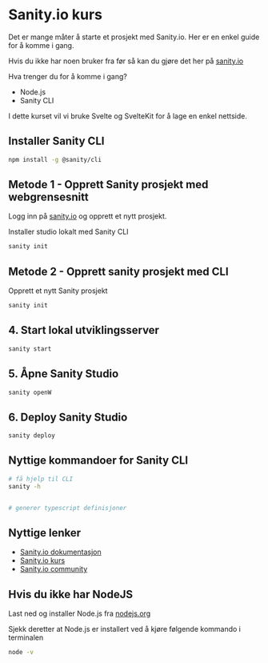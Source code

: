 # Sanity.io kurs

Det er mange måter å starte et prosjekt med Sanity.io. Her er en enkel guide for å komme i gang.

Hvis du ikke har noen bruker fra før så kan du gjøre det her på [sanity.io](https://www.sanity.io/)

Hva trenger du for å komme i gang?

- Node.js
- Sanity CLI

I dette kurset vil vi bruke Svelte og SvelteKit for å lage en enkel nettside.

## Installer Sanity CLI
```bash
npm install -g @sanity/cli
```

## Metode 1 - Opprett Sanity prosjekt med webgrensesnitt
Logg inn på [sanity.io](https://www.sanity.io/) og opprett et nytt prosjekt.

Installer studio lokalt med Sanity CLI

```bash
sanity init
```

## Metode 2 - Opprett sanity prosjekt med CLI

Opprett et nytt Sanity prosjekt

```bash
sanity init
```

## 4. Start lokal utviklingsserver
```bash
sanity start
```

## 5. Åpne Sanity Studio


```bash
sanity openW
```

## 6. Deploy Sanity Studio
```bash
sanity deploy
```

## Nyttige kommandoer for Sanity CLI

```bash
# få hjelp til CLI
sanity -h


# generer typescript definisjoner

```


## Nyttige lenker
- [Sanity.io dokumentasjon](https://www.sanity.io/docs)
- [Sanity.io kurs](https://www.sanity.io/courses)
- [Sanity.io community](https://slack.sanity.io/)


## Hvis du ikke har NodeJS

Last ned og installer Node.js fra [nodejs.org](https://nodejs.org/)

Sjekk deretter at Node.js er installert ved å kjøre følgende kommando i terminalen
```bash
node -v
```